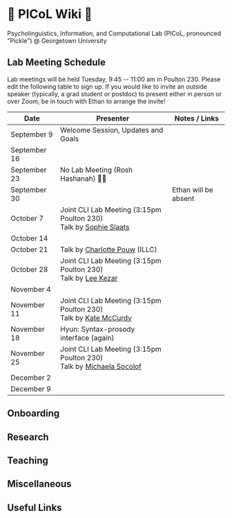 # 🥒 PICoL Wiki 🥒

Psycholinguistics, Information, and Computational Lab (PICoL, pronounced "Pickle") @ Georgetown University

## Lab Meeting Schedule

Lab meetings will be held Tuesday, 9:45 -- 11:00 am in Poulton 230. Please edit the following table to sign up. If you would like to invite an outside speaker (typically, a grad student or postdoc) to present either in person or over Zoom, be in touch with Ethan to arrange the invite!

| Date    | Presenter | Notes / Links|
| -------- | ------- | ------- |
| September 9  | Welcome Session, Updates and Goals | |
| September 16  |  | |
| September 23  | No Lab Meeting (Rosh Hashanah) 🍎🍯 | |
| September 30  | | Ethan will be absent |
| October 7  | Joint CLI Lab Meeting (3:15pm Poulton 230) <br> Talk by [Sophie Slaats](https://www.sophieslaats.nl/) | |
| October 14  |  | |
| October 21  | Talk by [Charlotte Pouw](https://www.illc.uva.nl/People/Table/person/5440/Charlotte-Pouw) (ILLC)| |
| October 28  | Joint CLI Lab Meeting (3:15pm Poulton 230) <br> Talk by [Lee Kezar](https://leekezar.github.io/) | |
| November 4  |  | |
| November 11  | Joint CLI Lab Meeting (3:15pm Poulton 230) <br> Talk by [Kate McCurdy](https://lacoco-lab.github.io/home/authors/kmccurdy/) | |
| November 18  | Hyun: Syntax-prosody interface (again) | |
| November 25  | Joint CLI Lab Meeting (3:15pm Poulton 230) <br> Talk by [Michaela Socolof](https://michaelasocolof.github.io/)  | |
| December 2  |  | |
| December 9  |  | |

## Onboarding

## Research

## Teaching

## Miscellaneous

## Useful Links
